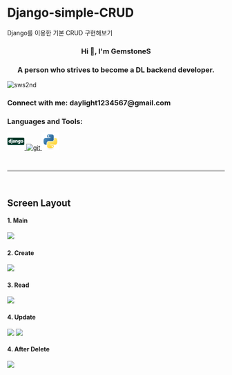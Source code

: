 # Django-simple-CRUD
Django를 이용한 기본 CRUD 구현해보기

<h3 align="center">Hi 👋, I'm GemstoneS</h3>
<h3 align="center">
A person who strives to become a DL backend developer.</h3>

<p align="left"> <img src="https://komarev.com/ghpvc/?username=sws2nd&label=Profile%20views&color=0e75b6&style=flat" alt="sws2nd" /> </p>

<h3 align="left">Connect with me: daylight1234567@gmail.com</h3>
<p align="left">
</p>

<h3 align="left">Languages and Tools:</h3>
<p align="left"> <a href="https://www.djangoproject.com/" target="_blank" rel="noreferrer"> <img src="https://raw.githubusercontent.com/devicons/devicon/master/icons/django/django-original.svg" alt="django" width="40" height="40"/> </a> <a href="https://git-scm.com/" target="_blank" rel="noreferrer"> <img src="https://www.vectorlogo.zone/logos/git-scm/git-scm-icon.svg" alt="git" width="40" height="40"/> </a> <a href="https://www.python.org" target="_blank" rel="noreferrer"> <img src="https://raw.githubusercontent.com/devicons/devicon/master/icons/python/python-original.svg" alt="python" width="40" height="40"/> </a> </p>

<br>

---

<br>

<h2>Screen Layout</h2>

<h4>1. Main</h4>
<img src='https://user-images.githubusercontent.com/17736865/150724622-12ef2b6c-276f-4738-b8c7-68b5e8c18b76.png'>

<h4>2. Create</h4>
<img src='https://user-images.githubusercontent.com/17736865/150724746-3cdb7628-2323-448e-bf49-75c4ccb2f97c.png'>

<h4>3. Read</h4>
<img src='https://user-images.githubusercontent.com/17736865/150724841-35e25380-ad97-4d18-8c9c-d9e41bbcb321.png'>

<h4>4. Update</h4>
<img src='https://user-images.githubusercontent.com/17736865/150725001-6fd40924-aaa3-4692-b5b4-aa0928bfeb2f.png'>
<img src='https://user-images.githubusercontent.com/17736865/150725058-394d1b21-fc1e-4702-a5e1-573ca5da5c89.png'>

<h4>4. After Delete</h4>
<img src='https://user-images.githubusercontent.com/17736865/150725116-4b67a101-7e68-41da-8f5e-c4e39d558c90.png'>
